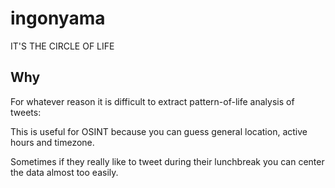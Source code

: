 # ingonyama
IT'S THE CIRCLE OF LIFE

## Why

For whatever reason it is difficult to extract pattern-of-life analysis of tweets:

This is useful for OSINT because you can guess general location, active hours and timezone.

Sometimes if they really like to tweet during their lunchbreak you can center the data almost too easily.

